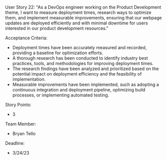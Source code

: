 User Story 22: "As a DevOps engineer working on the Product Development theme, I want to measure deployment times, research ways to optimize them, and 
implement measurable improvements, ensuring that our webpage updates are deployed efficiently and with minimal downtime for users interested in our 
product development resources."

Acceptance Criteria:

- Deployment times have been accurately measured and recorded, providing a baseline for optimization efforts.
- A thorough research has been conducted to identify industry best practices, tools, and methodologies for improving deployment times.
- The research findings have been analyzed and prioritized based on the potential impact on deployment efficiency and the feasibility of implementation.
- Measurable improvements have been implemented, such as adopting a continuous integration and deployment pipeline, optimizing build processes, or implementing automated testing.

Story Points:

- 3

Team Member:

- Bryan Tello

Deadline:

- 3/24/23
